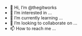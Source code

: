 - 👋 Hi, I’m @thegitworks
- 👀 I’m interested in ...
- 🌱 I’m currently learning ...
- 💞️ I’m looking to collaborate on ...
- 📫 How to reach me ...

<!---
thegitworks/thegitworks is a ✨ special ✨ repository because its `README.md` (this file) appears on your GitHub profile.
You can click the Preview link to take a look at your changes.
--->
